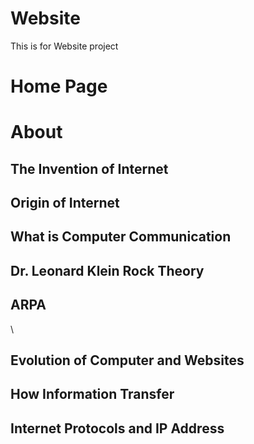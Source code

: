 # Website
This is for Website project
<h1>
Home Page </h1>
<h1>About</h1>

<h2>The Invention of Internet</h2>
<h2>Origin of Internet </h2>
<h2>What is Computer Communication</h2>
<h2>Dr. Leonard Klein Rock Theory</h2>
<h2>ARPA</h2>\
<h2>Evolution of Computer and Websites</h2>
<h2>How Information Transfer</h2>
<h2>Internet Protocols and IP Address</h2>

